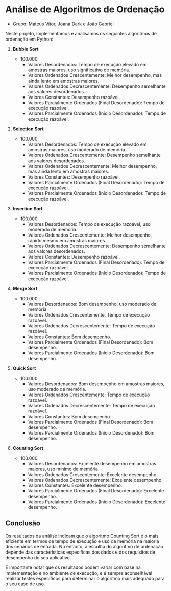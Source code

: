 # Análise de Algoritmos de Ordenação

- Grupo: Mateus Vitor, Joana Dark e João Gabriel

Neste projeto, implementamos e analisamos os seguintes algoritmos de ordenação em Python:

1. **Bubble Sort**
   - 100.000
     - Valores Desordenados: Tempo de execução elevado em amostras maiores, uso significativo de memória.
     - Valores Ordenados Crescentemente: Melhor desempenho, mas ainda lento em amostras maiores.
     - Valores Ordenados Decrescentemente: Desempenho semelhante aos valores desordenados.
     - Valores Constantes: Desempenho razoável.
     - Valores Parcialmente Ordenados (Final Desordenado): Tempo de execução razoável.
     - Valores Parcialmente Ordenados (Início Desordenado): Tempo de execução razoável.

2. **Selection Sort**
   - 100.000
     - Valores Desordenados: Tempo de execução elevado em amostras maiores, uso moderado de memória.
     - Valores Ordenados Crescentemente: Desempenho semelhante aos valores desordenados.
     - Valores Ordenados Decrescentemente: Melhor desempenho, mas ainda lento em amostras maiores.
     - Valores Constantes: Desempenho razoável.
     - Valores Parcialmente Ordenados (Final Desordenado): Tempo de execução razoável.
     - Valores Parcialmente Ordenados (Início Desordenado): Tempo de execução razoável.

3. **Insertion Sort**
   - 100.000
     - Valores Desordenados: Tempo de execução razoável, uso moderado de memória.
     - Valores Ordenados Crescentemente: Melhor desempenho, rápido mesmo em amostras maiores.
     - Valores Ordenados Decrescentemente: Desempenho semelhante aos valores desordenados.
     - Valores Constantes: Desempenho razoável.
     - Valores Parcialmente Ordenados (Final Desordenado): Tempo de execução razoável.
     - Valores Parcialmente Ordenados (Início Desordenado): Tempo de execução razoável.

4. **Merge Sort**
   - 100.000
     - Valores Desordenados: Bom desempenho, uso moderado de memória.
     - Valores Ordenados Crescentemente: Tempo de execução razoável.
     - Valores Ordenados Decrescentemente: Tempo de execução razoável.
     - Valores Constantes: Bom desempenho.
     - Valores Parcialmente Ordenados (Final Desordenado): Bom desempenho.
     - Valores Parcialmente Ordenados (Início Desordenado): Bom desempenho.

5. **Quick Sort**
   - 100.000
     - Valores Desordenados: Bom desempenho em amostras maiores, uso moderado de memória.
     - Valores Ordenados Crescentemente: Tempo de execução razoável.
     - Valores Ordenados Decrescentemente: Tempo de execução razoável.
     - Valores Constantes: Bom desempenho.
     - Valores Parcialmente Ordenados (Final Desordenado): Bom desempenho.
     - Valores Parcialmente Ordenados (Início Desordenado): Bom desempenho.

6. **Counting Sort**
   - 100.000
     - Valores Desordenados: Excelente desempenho em amostras maiores, uso mínimo de memória.
     - Valores Ordenados Crescentemente: Excelente desempenho.
     - Valores Ordenados Decrescentemente: Excelente desempenho.
     - Valores Constantes: Excelente desempenho.
     - Valores Parcialmente Ordenados (Final Desordenado): Excelente desempenho.
     - Valores Parcialmente Ordenados (Início Desordenado): Excelente desempenho.

## Conclusão

Os resultados da análise indicam que o algoritmo Counting Sort é o mais eficiente em termos de tempo de execução e uso de memória na maioria dos cenários de entrada. No entanto, a escolha do algoritmo de ordenação depende das características específicas dos dados e dos requisitos de desempenho do seu aplicativo.

É importante notar que os resultados podem variar com base na implementação e no ambiente de execução, e é sempre aconselhável realizar testes específicos para determinar o algoritmo mais adequado para o seu caso de uso.
